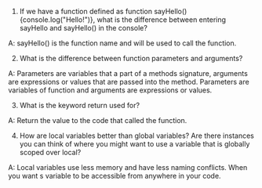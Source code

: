 1. If we have a function defined as function sayHello(){console.log("Hello!")}, what is the difference between entering sayHello and sayHello() in the console?

A: sayHello() is the function name and will be used to call the function.

2. What is the difference between function parameters and arguments?

A: Parameters are variables that a part of a methods signature, arguments are expressions or values that are passed into the method. Parameters are variables of function and arguments are expressions or values.

3. What is the keyword return used for?

A: Return the value to the code that called the function.

4. How are local variables better than global variables? Are there instances you can think of where you might want to use a variable that is globally scoped over local?

A: Local variables use less memory and have less naming conflicts. When you want s variable to be accessible from anywhere in your code.

